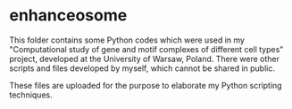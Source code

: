 enhanceosome
============
This folder contains some Python codes which were used in my "Computational study of gene and motif complexes of different cell types" project, developed at the University of Warsaw, Poland. There were other scripts and files developed by myself, which cannot be shared in public. 

These files are uploaded for the purpose to elaborate my Python scripting techniques.
